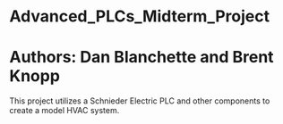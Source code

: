 # Advanced_PLCs_Midterm_Project
# Authors: Dan Blanchette and Brent Knopp


This project utilizes a Schnieder Electric PLC and other components to create a model HVAC system.



